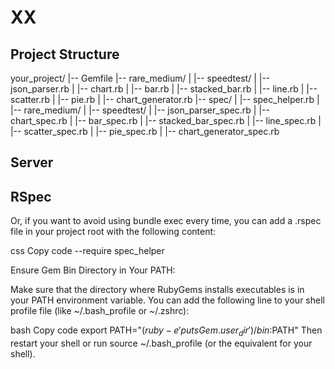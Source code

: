 # XX

## Project Structure
your_project/
|-- Gemfile
|-- rare_medium/
|   |-- speedtest/
|       |-- json_parser.rb
|       |-- chart.rb
|       |-- bar.rb
|       |-- stacked_bar.rb
|       |-- line.rb
|       |-- scatter.rb
|       |-- pie.rb
|       |-- chart_generator.rb
|-- spec/
|   |-- spec_helper.rb
|   |-- rare_medium/
|       |-- speedtest/
|           |-- json_parser_spec.rb
|           |-- chart_spec.rb
|           |-- bar_spec.rb
|           |-- stacked_bar_spec.rb
|           |-- line_spec.rb
|           |-- scatter_spec.rb
|           |-- pie_spec.rb
|           |-- chart_generator_spec.rb

## Server


## RSpec

Or, if you want to avoid using bundle exec every time, you can add a .rspec file in your project root with the following content:

css
Copy code
--require spec_helper

Ensure Gem Bin Directory in Your PATH:

Make sure that the directory where RubyGems installs executables is in your PATH environment variable. You can add the following line to your shell profile file (like ~/.bash_profile or ~/.zshrc):

bash
Copy code
export PATH="$(ruby -e 'puts Gem.user_dir')/bin:$PATH"
Then restart your shell or run source ~/.bash_profile (or the equivalent for your shell).


